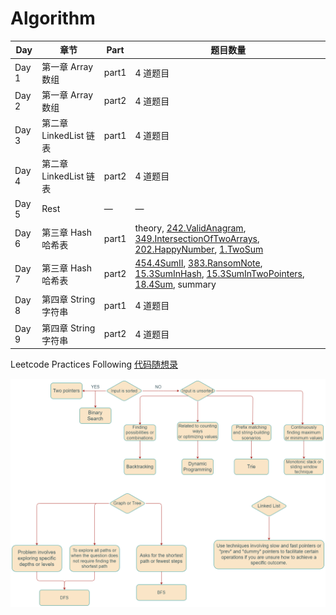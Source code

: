 # Algorithm



| Day  | 章节                | Part    | 题目数量                                                                                                                                                                                                        |
|------|-------------------|---------|-------------------------------------------------------------------------------------------------------------------------------------------------------------------------------------------------------------|
| Day 1 | 第一章 Array 数组      | part1 | 4 道题目                                                                                                                                                                                                       |
| Day 2 | 第一章 Array 数组      | part2 | 4 道题目                                                                                                                                                                                                       |
| Day 3 | 第二章 LinkedList 链表 | part1 | 4 道题目                                                                                                                                                                                                       |
| Day 4 | 第二章 LinkedList 链表 | part2 | 4 道题目                                                                                                                                                                                                       |
| Day 5 | Rest              | —       | —                                                                                                                                                                                                           |
| Day 6 | 第三章 Hash 哈希表      | part1   | theory, [242.ValidAnagram](./3.Hash/242.ValidAnagram.md), [349.IntersectionOfTwoArrays](3.Hash/349.IntersectionOfTwoArrays.md), [202.HappyNumber](3.Hash/202.HappyNumber.md), [1.TwoSum](3.Hash/1.TwoSum.md) |
| Day 7 | 第三章 Hash 哈希表      | part2   | [454.4SumII](3.Hash/454.4SumII.md), [383.RansomNote](3.Hash/383.RansomNote.md), [15.3SumInHash](3.Hash/15.3Sum.md), [15.3SumInTwoPointers](5.TwoPointers/15.3Sum.md), [18.4Sum](5.TwoPointers/18.4Sum.md), summary  |
| Day 8 | 第四章 String 字符串    | part1 | 4 道题目                                                                                                                                                                                                       |
| Day 9 | 第四章 String 字符串    | part2 | 4 道题目                                                                                                                                                                                                       |



Leetcode Practices Following [代码随想录](https://programmercarl.com/)

![LeetcodeAlgorithm](images/algo.png)

